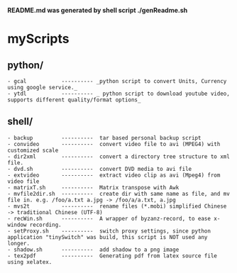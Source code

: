 

**README.md was generated by shell script ./genReadme.sh**

myScripts
==========
python/
----------
	- gcal           ---------- _python script to convert Units, Currency using google service._
	- ytdl           ---------- _ python script to download youtube video, supports different quality/format options_
shell/
----------
	- backup         ----------  tar based personal backup script
	- convideo       ----------  convert video file to avi (MPEG4) with customized scale
	- dir2xml        ----------  convert a directory tree structure to xml file.
	- dvd.sh         ----------  convert DVD media to avi file
	- extvideo       ----------  extract video clip as avi (Mpeg4) from video file
	- matrixT.sh     ----------  Matrix transpose with Awk
	- mvfile2dir.sh  ----------  create dir with same name as file, and mv file in. e.g. /foo/a.txt a.jpg -> /foo/a/a.txt, a.jpg
	- mvs2t          ----------  rename files (*.mobi) simplified Chinese -> traditional Chinese (UTF-8)
	- recWin.sh      ----------  A wrapper of byzanz-record, to ease x-window recording.
	- setProxy.sh    ----------  switch proxy settings, since python application "tinySwitch" was build, this script is NOT used any longer.
	- shadow.sh      ----------  add shadow to a png image
	- tex2pdf        ----------  Generating pdf from latex source file using xelatex.
